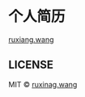 # 个人简历

[ruxiang.wang](https://www.cnblogs.com/wangruxiang/)


## LICENSE

MIT © [ruxinag.wang](https://www.cnblogs.com/wangruxiang/)